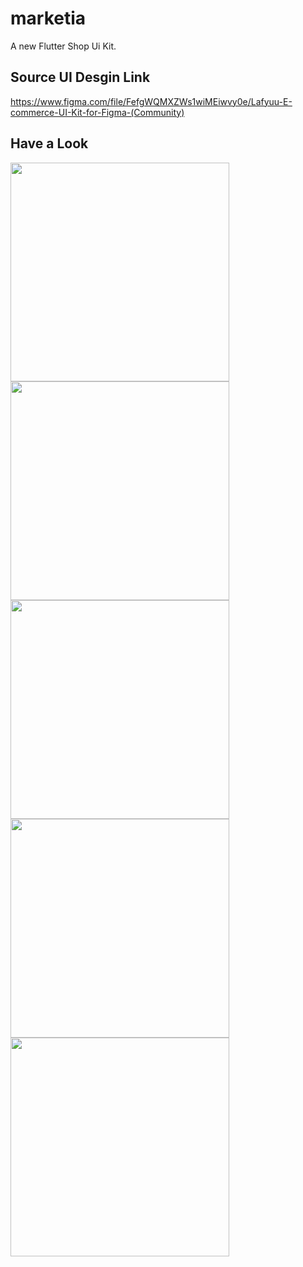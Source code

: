 # marketia

A new Flutter Shop Ui Kit.

## Source UI Desgin Link

https://www.figma.com/file/FefgWQMXZWs1wiMEiwvy0e/Lafyuu-E-commerce-UI-Kit-for-Figma-(Community)

## Have a Look
<p>
<img src="https://user-images.githubusercontent.com/54157473/163622449-9490ab3d-8497-4969-a080-65372cc6fe1c.png" width="350px">  
<img src="https://user-images.githubusercontent.com/54157473/163622479-cc3a9ccb-9b6c-41da-b35f-7cc76495ef8d.png" width="350px"> 
<img src="https://user-images.githubusercontent.com/54157473/163622488-3022f832-b3e4-493a-beb9-c7555aa82666.png" width="350px"> 
<img src="https://user-images.githubusercontent.com/54157473/163622491-08b9ece4-0589-466d-8ed5-badb0200ce03.png" width="350px">
<img src="https://user-images.githubusercontent.com/54157473/163622495-093cf607-4313-47b5-a846-62ee56ca3242.png" width="350px">   
</p>
